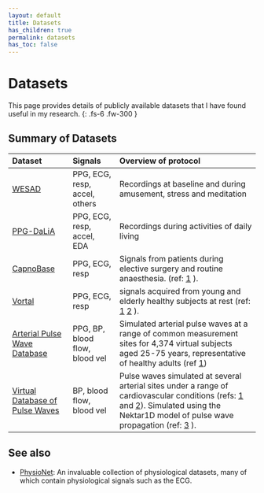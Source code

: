 ```yaml
---
layout: default
title: Datasets
has_children: true
permalink: datasets
has_toc: false
---
```


# Datasets

This page provides details of publicly available datasets that I have found useful in my research.
{: .fs-6 .fw-300 }

## Summary of Datasets

| Dataset     | Signals | Overview of protocol | 
| :--- | :--- | :--- |
| [WESAD](datasets/wesad) | PPG, ECG, resp, accel, others | Recordings at baseline and during amusement, stress and meditation |
| [PPG-DaLiA](datasets/ppg-dalia) | PPG, ECG, resp, accel, EDA | Recordings during activities of daily living |
| [CapnoBase](datasets/capnobase) | PPG, ECG, resp | Signals from patients during elective surgery and routine anaesthesia. (ref: [1](http://doi.org/10.1109/TBME.2013.2246160) ). |
| [Vortal](http://peterhcharlton.github.io/RRest/vortal_dataset.html) | PPG, ECG, resp | signals acquired from young and elderly healthy subjects at rest (ref: [1](http://doi.org/10.1088/0967-3334/37/4/610) [2](http://doi.org/10.1088/1361-6579/aa670e) ). |
| [Arterial Pulse Wave Database](https://peterhcharlton.github.io/pwdb) | PPG, BP, blood flow, blood vel | Simulated arterial pulse waves at a range of common measurement sites for 4,374 virtual subjects aged 25-75 years, representative of healthy adults (ref [1](https://doi.org/10.1152/ajpheart.00218.2019)) |
| [Virtual Database of Pulse Waves](http://haemod.uk/virtual-database) | BP, blood flow, blood vel | Pulse waves simulated at several arterial sites under a range of cardiovascular conditions (refs: [1](http://doi.org/10.1152/ajpheart.00175.2015) and [2](https://doi.org/10.1016/j.jbiomech.2016.11.001)). Simulated using the Nektar1D model of pulse wave propagation (ref: [3](https://www.researchgate.net/profile/Jordi_Alastruey/publication/256009078_Arterial_pulse_wave_haemodynamics/links/00b7d52164d5dd7b3c000000/Arterial-pulse-wave-haemodynamics.pdf) ). |

## See also

* [PhysioNet](https://physionet.org/): An invaluable collection of physiological datasets, many of which contain physiological signals such as the ECG.
